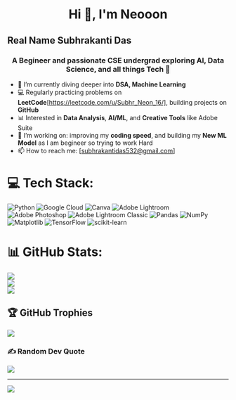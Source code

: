 <h1 align="center">Hi 👋, I'm Neooon</h1>
<h2>Real Name Subhrakanti Das</h2>
<h3 align="center">A Begineer and passionate CSE undergrad exploring AI, Data Science, and all things Tech 🚀</h3>

- 🌱 I’m currently diving deeper into **DSA, Machine Learning**
- 💻 Regularly practicing problems on **LeetCode**[https://leetcode.com/u/Subhr_Neon_16/], building projects on **GitHub**
- 📊 Interested in **Data Analysis**, **AI/ML**, and **Creative Tools** like Adobe Suite
- 🔭 I’m working on: improving my **coding speed**, and building my **New ML Model** as I am begineer so trying to work Hard
- 📫 How to reach me: [subhrakantidas532@gmail.com]

# 💻 Tech Stack:
![Python](https://img.shields.io/badge/python-3670A0?style=for-the-badge&logo=python&logoColor=ffdd54) ![Google Cloud](https://img.shields.io/badge/GoogleCloud-%234285F4.svg?style=for-the-badge&logo=google-cloud&logoColor=white) ![Canva](https://img.shields.io/badge/Canva-%2300C4CC.svg?style=for-the-badge&logo=Canva&logoColor=white) ![Adobe Lightroom](https://img.shields.io/badge/Adobe%20Lightroom-31A8FF.svg?style=for-the-badge&logo=Adobe%20Lightroom&logoColor=white) ![Adobe Photoshop](https://img.shields.io/badge/adobe%20photoshop-%2331A8FF.svg?style=for-the-badge&logo=adobe%20photoshop&logoColor=white) ![Adobe Lightroom Classic](https://img.shields.io/badge/Adobe%20Lightroom%20Classic-31A8FF.svg?style=for-the-badge&logo=Adobe%20Lightroom%20Classic&logoColor=white) ![Pandas](https://img.shields.io/badge/pandas-%23150458.svg?style=for-the-badge&logo=pandas&logoColor=white) ![NumPy](https://img.shields.io/badge/numpy-%23013243.svg?style=for-the-badge&logo=numpy&logoColor=white) ![Matplotlib](https://img.shields.io/badge/Matplotlib-%23ffffff.svg?style=for-the-badge&logo=Matplotlib&logoColor=black) ![TensorFlow](https://img.shields.io/badge/TensorFlow-%23FF6F00.svg?style=for-the-badge&logo=TensorFlow&logoColor=white) ![scikit-learn](https://img.shields.io/badge/scikit--learn-%23F7931E.svg?style=for-the-badge&logo=scikit-learn&logoColor=white)
# 📊 GitHub Stats:
![](https://github-readme-stats.vercel.app/api?username=Neon12-ofx&theme=merko&hide_border=false&include_all_commits=false&count_private=false)<br/>
![](https://nirzak-streak-stats.vercel.app/?user=Neon12-ofx&theme=merko&hide_border=false)<br/>
![](https://github-readme-stats.vercel.app/api/top-langs/?username=Neon12-ofx&theme=merko&hide_border=false&include_all_commits=false&count_private=false&layout=compact)

## 🏆 GitHub Trophies
![](https://github-profile-trophy.vercel.app/?username=Neon12-ofx&theme=radical&no-frame=false&no-bg=true&margin-w=4)

### ✍️ Random Dev Quote
![](https://quotes-github-readme.vercel.app/api?type=horizontal&theme=radical)

---
[![](https://visitcount.itsvg.in/api?id=Neon12-ofx&icon=0&color=0)](https://visitcount.itsvg.in)

<!-- Proudly created with GPRM ( https://gprm.itsvg.in ) -->
